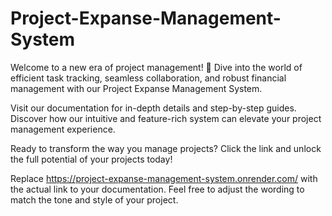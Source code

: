 # Project-Expanse-Management-System
Welcome to a new era of project management! 🚀 Dive into the world of efficient task tracking, seamless collaboration, and robust financial management with our Project Expanse Management System.

Visit our documentation for in-depth details and step-by-step guides. Discover how our intuitive and feature-rich system can elevate your project management experience.

Ready to transform the way you manage projects? Click the link and unlock the full potential of your projects today!

Replace https://project-expanse-management-system.onrender.com/ with the actual link to your documentation. Feel free to adjust the wording to match the tone and style of your project.






